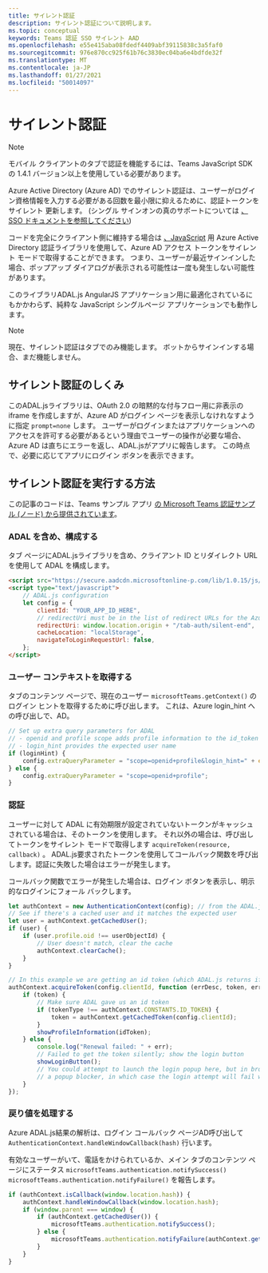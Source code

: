 ```yaml
---
title: サイレント認証
description: サイレント認証について説明します。
ms.topic: conceptual
keywords: Teams 認証 SSO サイレント AAD
ms.openlocfilehash: e55e415aba08fdedf4409abf39115838c3a5faf0
ms.sourcegitcommit: 976e870cc925f61b76c3830ec04ba6e4bdfde32f
ms.translationtype: MT
ms.contentlocale: ja-JP
ms.lasthandoff: 01/27/2021
ms.locfileid: "50014097"
---
```

# <a name="silent-authentication"></a>サイレント認証

> [!NOTE]
> モバイル クライアントのタブで認証を機能するには、Teams JavaScript SDK の 1.4.1 バージョン以上を使用している必要があります。

Azure Active Directory (Azure AD) でのサイレント認証は、ユーザーがログイン資格情報を入力する必要がある回数を最小限に抑えるために、認証トークンをサイレント 更新します。 (シングル サインオンの真のサポートについては [、SSO ドキュメントを参照してください](~/tabs/how-to/authentication/auth-aad-sso.md))

コードを完全にクライアント側に維持する場合は [、JavaScript](/azure/active-directory/develop/active-directory-authentication-libraries) 用 Azure Active Directory 認証ライブラリを使用して、Azure AD アクセス トークンをサイレント モードで取得することができます。 つまり、ユーザーが最近サインインした場合、ポップアップ ダイアログが表示される可能性は一度も発生しない可能性があります。

このライブラリADAL.js AngularJS アプリケーション用に最適化されているにもかかわらず、純粋な JavaScript シングルページ アプリケーションでも動作します。

> [!NOTE]
> 現在、サイレント認証はタブでのみ機能します。 ボットからサインインする場合、まだ機能しません。

## <a name="how-silent-authentication-works"></a>サイレント認証のしくみ

このADAL.jsライブラリは、OAuth 2.0 の暗黙的な付与フロー用に非表示の iframe を作成しますが、Azure AD がログイン ページを表示しなけれなすように指定 `prompt=none` します。 ユーザーがログインまたはアプリケーションへのアクセスを許可する必要があるという理由でユーザーの操作が必要な場合、Azure AD は直ちにエラーを返し、ADAL.jsがアプリに報告します。 この時点で、必要に応じてアプリにログイン ボタンを表示できます。

## <a name="how-to-do-silent-authentication"></a>サイレント認証を実行する方法

この記事のコードは、Teams サンプル アプリ [の Microsoft Teams 認証サンプル (ノード) から提供されています](https://github.com/OfficeDev/microsoft-teams-sample-complete-node)。

### <a name="include-and-configure-adal"></a>ADAL を含め、構成する

タブ ページにADAL.jsライブラリを含め、クライアント ID とリダイレクト URL を使用して ADAL を構成します。

```html
<script src="https://secure.aadcdn.microsoftonline-p.com/lib/1.0.15/js/adal.min.js" integrity="sha384-lIk8T3uMxKqXQVVfFbiw0K/Nq+kt1P3NtGt/pNexiDby2rKU6xnDY8p16gIwKqgI" crossorigin="anonymous"></script>
<script type="text/javascript">
    // ADAL.js configuration
    let config = {
        clientId: "YOUR_APP_ID_HERE",
        // redirectUri must be in the list of redirect URLs for the Azure AD app
        redirectUri: window.location.origin + "/tab-auth/silent-end",
        cacheLocation: "localStorage",
        navigateToLoginRequestUrl: false,
    };
</script>
```

### <a name="get-the-user-context"></a>ユーザー コンテキストを取得する

タブのコンテンツ ページで、現在のユーザー `microsoftTeams.getContext()` のログイン ヒントを取得するために呼び出します。 これは、Azure login_hint への呼び出しで、AD。

```javascript
// Set up extra query parameters for ADAL
// - openid and profile scope adds profile information to the id_token
// - login_hint provides the expected user name
if (loginHint) {
    config.extraQueryParameter = "scope=openid+profile&login_hint=" + encodeURIComponent(loginHint);
} else {
    config.extraQueryParameter = "scope=openid+profile";
}
```

### <a name="authenticate"></a>認証

ユーザーに対して ADAL に有効期限が設定されていないトークンがキャッシュされている場合は、そのトークンを使用します。 それ以外の場合は、呼び出してトークンをサイレント モードで取得します `acquireToken(resource, callback)` 。 ADAL.js要求されたトークンを使用してコールバック関数を呼び出します。認証に失敗した場合はエラーが発生します。

コールバック関数でエラーが発生した場合は、ログイン ボタンを表示し、明示的なログインにフォール バックします。

```javascript
let authContext = new AuthenticationContext(config); // from the ADAL.js library
// See if there's a cached user and it matches the expected user
let user = authContext.getCachedUser();
if (user) {
    if (user.profile.oid !== userObjectId) {
        // User doesn't match, clear the cache
        authContext.clearCache();
    }
}

// In this example we are getting an id token (which ADAL.js returns if we ask for resource = clientId)
authContext.acquireToken(config.clientId, function (errDesc, token, err, tokenType) {
    if (token) {
        // Make sure ADAL gave us an id token
        if (tokenType !== authContext.CONSTANTS.ID_TOKEN) {
            token = authContext.getCachedToken(config.clientId);
        }
        showProfileInformation(idToken);
    } else {
        console.log("Renewal failed: " + err);
        // Failed to get the token silently; show the login button
        showLoginButton();
        // You could attempt to launch the login popup here, but in browsers this could be blocked by
        // a popup blocker, in which case the login attempt will fail with the reason FailedToOpenWindow.
    }
});
```

### <a name="process-the-return-value"></a>戻り値を処理する

Azure ADAL.js結果の解析は、ログイン コールバック ページAD呼び出して `AuthenticationContext.handleWindowCallback(hash)` 行います。

有効なユーザーがいて、電話をかけられているか、メイン タブのコンテンツ ページにステータス `microsoftTeams.authentication.notifySuccess()` `microsoftTeams.authentication.notifyFailure()` を報告します。

```javascript
if (authContext.isCallback(window.location.hash)) {
    authContext.handleWindowCallback(window.location.hash);
    if (window.parent === window) {
        if (authContext.getCachedUser()) {
            microsoftTeams.authentication.notifySuccess();
        } else {
            microsoftTeams.authentication.notifyFailure(authContext.getLoginError());
        }
    }
}
```
